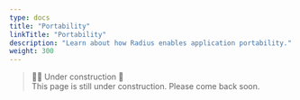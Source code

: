 ```yaml
---
type: docs
title: "Portability"
linkTitle: "Portability"
description: "Learn about how Radius enables application portability."
weight: 300
---
```


> 👷‍♂️ Under construction 🚧 <br>
This page is still under construction. Please come back soon.